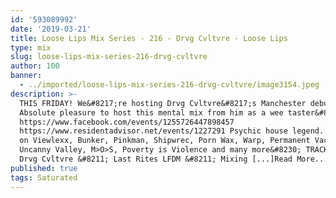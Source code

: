 ```yaml
---
id: '593089992'
date: '2019-03-21'
title: Loose Lips Mix Series - 216 - Drvg Cvltvre - Loose Lips
type: mix
slug: loose-lips-mix-series-216-drvg-cvltvre
author: 100
banner:
  - ../imported/loose-lips-mix-series-216-drvg-cvltvre/image3154.jpeg
description: >-
  THIS FRIDAY! We&#8217;re hosting Drvg Cvltvre&#8217;s Manchester debut!
  Absolute pleasure to host this mental mix from him as a wee taster&#8230;
  https://www.facebook.com/events/1255726447898457
  https://www.residentadvisor.net/events/1227291 Psychic house legend. Releases
  on Viewlexx, Bunker, Pinkman, Shipwrec, Porn Wax, Warp, Permanent Vacation,
  Uncanny Valley, M>O>S, Poverty is Violence and many more&#8230; TRACKLIST:
  Drvg Cvltvre &#8211; Last Rites LFDM &#8211; Mixing [...]Read More...
published: true
tags: Saturated
---
```


